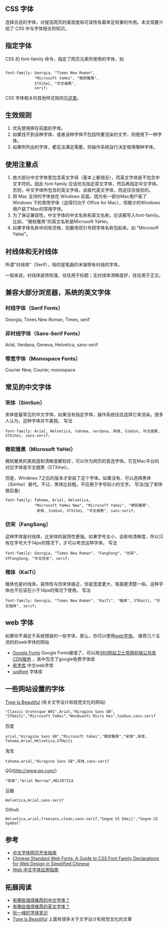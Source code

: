## CSS 字体
选择合适的字体，对提高网页的美观度和可读性有着举足轻重的作用。本文简要介绍了 CSS 中与字体相关的知识。

## 指定字体
CSS 的 font-family 命令，指定了网页元素所使用的字体，如
```

font-family: Georgia, "Times New Roman", 
             "Microsoft YaHei", "微软雅黑", 
             STXihei, "华文细黑", 
             serif;
```

CSS 字体相关的其他样式规则见[这里](../css/font/font-style.md)。

## 生效规则
1. 优先使用排在前面的字体。
1. 如果找不到该种字体，或者该种字体不包括所要渲染的文字，则使用下一种字体。
1. 如果所列出的字体，都无法满足需要，则操作系统自行决定使用哪种字体。

## 使用注意点
1. 绝大部分中文字体里包含英文字母（基本上都很丑），而英文字体是不包含中文字符的。因此 font-family 应该优先指定英文字体，然后再指定中文字体。否则，中文字体所包含的英文字母，会取代英文字体，而这往往很丑的。
1. 把 Mac 支持的字体放在 Windows 前面。因为有一部分Mac用户装了Windows 下的常用字体（这得归功于 Office for Mac），但极少的Windows 用户装了Mac的常用字体。
1. 为了保证兼容性，中文字体的中文名称和英文名称，应该都写入font-family。比如，"微软雅黑"的英文名称是Microsoft YaHei。
1. 如果字体名称中间有空格，则要用双引号把字体名称包起来。如 "Microsoft Yahei"。

## 衬线体和无衬线体
所谓"衬线体"（Serif），指的是笔画的末端带有衬线的字体。

一般来说，衬线体装饰性强，往往用于标题；无衬线体清晰度好，往往用于正文。

## 兼容大部分浏览器，系统的英文字体
### 衬线字体（Serif Fonts）
Georgia, Times New Roman, Times, serif

### 非衬线字体（Sans-Serif Fonts）
Arial, Verdana, Geneva, Helvetica, sans-serif

### 等宽字体（Monospace Fonts）
Courier New, Courier, monospace

## 常见的中文字体
### 宋体（SimSun）
宋体是最常见的中文字体，如果没有指定字体，操作系统往往选择它来渲染。很多人认为，这种字体并不美观。
写法
```
font-family: Arial, Helvetica, tahoma, verdana, 宋体, SimSun, 华文细黑, STXihei, sans-serif;
```
### 微软雅黑（Microsoft YaHei）
微软雅黑的美观度和清晰度都较好，可以作为网页的首选字体。它在Mac平台的对应字体是华文细黑（STXihei）。

但是，Windows 7之后的版本才安装了这个字体。如果没有，可以选择黑体（Simhei）替代。不过，黑体比较粗，不应用于字号较小的文字。
写法(加了宋体做后备)
```
font-family: Tahoma, Arial, Helvetica,
             "Microsoft YaHei New", "Microsoft Yahei", "微软雅黑",
              宋体, SimSun, STXihei, "华文细黑", sans-serif;
```

### 仿宋（FangSong）
这种字体是衬线体，比宋体的装饰性更强。如果字号太小，会影响清晰度，所以只有在字号大于14px的情况下，才可以考虑这种字体。
写法
```
font-family: Georgia, "Times New Roman", "FangSong", "仿宋", STFangSong, "华文仿宋", serif;
```

### 楷体（KaiTi）
楷体也是衬线体，装饰性与仿宋体接近，但是宽度更大，笔画更清楚一些。这种字体也不应该在小于14px的情况下使用。
写法
```
font-family: Georgia, "Times New Roman", "KaiTi", "楷体", STKaiti, "华文楷体", serif;
```

## web 字体
如果你不满足于系统预装的一些字体，那么，你可以使用[web字体](http://www.w3schools.com/cssref/css3_pr_font-face_rule.asp)。
推荐几个主流的的web字体的网站
* [Google Fonts](wen.lu/fonts) Google Fonts被墙了，可以用[360网站卫士常用前端公共库CDN服务](http://libs.useso.com/) ，其中包含了google免费字体库
* [有字库](www.youziku.com) 中文web字库
* [justfont](http://en.justfont.com/) 字体库


## 一些网站设置的字体
[Type Is Beautiful](http://www.typeisbeautiful.com) (有关文字设计和视觉文化的网站)
```
"Classic Grotesque W01",Arial,"Hiragino Sans GB",
"STHeiti","Microsoft YaHei","WenQuanYi Micro Hei",SimSun,sans-serif
```

百度
```
arial,"Hiragino Sans GB","Microsoft Yahei","微软雅黑","宋体",宋体,
Tahoma,Arial,Helvetica,STHeiti
```

淘宝
```
tahoma,arial,"Hiragino Sans GB",宋体,sans-serif
```

QQ(http://www.qq.com/)
```
"宋体","Arial Narrow",HELVETICA
```

豆瓣
```
Helvetica,Arial,sans-serif
```

Github
```
Helvetica,arial,freesans,clean,sans-serif,"Segoe UI Emoji","Segoe UI Symbol"
```

## 参考
* [中文字体网页开发指南](http://www.ruanyifeng.com/blog/2014/07/chinese_fonts.html)
* [Chinese Standard Web Fonts: A Guide to CSS Font Family Declarations for Web Design in Simplified Chinese](http://www.kendraschaefer.com/2012/06/chinese-standard-web-fonts-the-ultimate-guide-to-css-font-family-declarations-for-web-design-in-simplified-chinese/)
* [Web 中文字体应用指南](https://ruby-china.org/topics/14005?page=1)

## 拓展阅读
* [有哪些值得推荐的中文字体？](http://www.zhihu.com/question/20727176)
* [有哪些值得推荐的英文字体？](http://www.zhihu.com/question/23210530)
* [阮一峰的字体笔记](http://www.ruanyifeng.com/blog/2008/06/typography_notes.html)
* [Type Is Beautiful](http://www.typeisbeautiful.com)  上面有很多关于文字设计和视觉文化的文章
